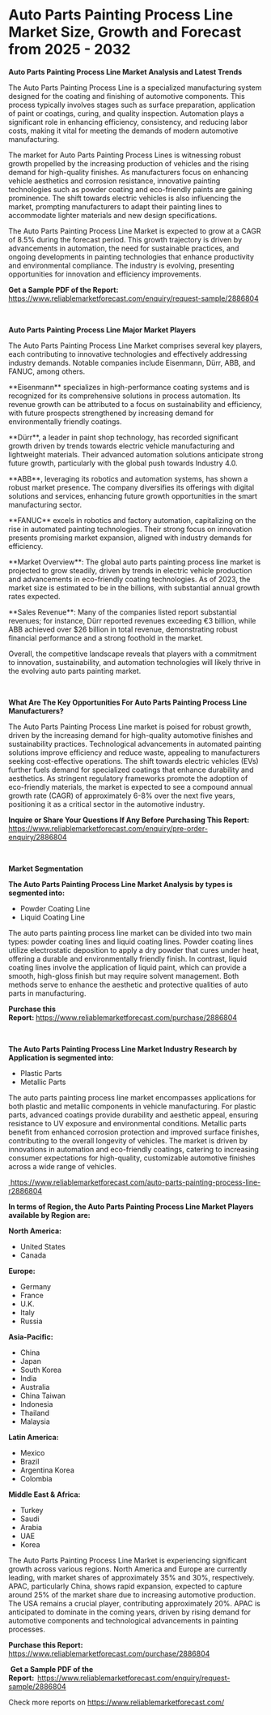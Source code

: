 <p><h1>Auto Parts Painting Process Line Market Size, Growth and Forecast from 2025 - 2032</h1></p><p><strong>Auto Parts Painting Process Line Market Analysis and Latest Trends</strong></p>
<p><p>The Auto Parts Painting Process Line is a specialized manufacturing system designed for the coating and finishing of automotive components. This process typically involves stages such as surface preparation, application of paint or coatings, curing, and quality inspection. Automation plays a significant role in enhancing efficiency, consistency, and reducing labor costs, making it vital for meeting the demands of modern automotive manufacturing.</p><p>The market for Auto Parts Painting Process Lines is witnessing robust growth propelled by the increasing production of vehicles and the rising demand for high-quality finishes. As manufacturers focus on enhancing vehicle aesthetics and corrosion resistance, innovative painting technologies such as powder coating and eco-friendly paints are gaining prominence. The shift towards electric vehicles is also influencing the market, prompting manufacturers to adapt their painting lines to accommodate lighter materials and new design specifications.</p><p>The Auto Parts Painting Process Line Market is expected to grow at a CAGR of 8.5% during the forecast period. This growth trajectory is driven by advancements in automation, the need for sustainable practices, and ongoing developments in painting technologies that enhance productivity and environmental compliance. The industry is evolving, presenting opportunities for innovation and efficiency improvements.</p></p>
<p><strong>Get a Sample PDF of the Report:&nbsp;</strong> <a href="https://www.reliablemarketforecast.com/enquiry/request-sample/2886804?utm_campaign=3081&utm_medium=2&utm_source=Github&utm_content=ia&utm_term=13032025&utm_id=auto-parts-painting-process-line">https://www.reliablemarketforecast.com/enquiry/request-sample/2886804</a></p>
<p>&nbsp;</p>
<p><strong>Auto Parts Painting Process Line Major Market Players</strong></p>
<p><p>The Auto Parts Painting Process Line Market comprises several key players, each contributing to innovative technologies and effectively addressing industry demands. Notable companies include Eisenmann, Dürr, ABB, and FANUC, among others.</p><p>**Eisenmann** specializes in high-performance coating systems and is recognized for its comprehensive solutions in process automation. Its revenue growth can be attributed to a focus on sustainability and efficiency, with future prospects strengthened by increasing demand for environmentally friendly coatings.</p><p>**Dürr**, a leader in paint shop technology, has recorded significant growth driven by trends towards electric vehicle manufacturing and lightweight materials. Their advanced automation solutions anticipate strong future growth, particularly with the global push towards Industry 4.0.</p><p>**ABB**, leveraging its robotics and automation systems, has shown a robust market presence. The company diversifies its offerings with digital solutions and services, enhancing future growth opportunities in the smart manufacturing sector.</p><p>**FANUC** excels in robotics and factory automation, capitalizing on the rise in automated painting technologies. Their strong focus on innovation presents promising market expansion, aligned with industry demands for efficiency.</p><p>**Market Overview**: The global auto parts painting process line market is projected to grow steadily, driven by trends in electric vehicle production and advancements in eco-friendly coating technologies. As of 2023, the market size is estimated to be in the billions, with substantial annual growth rates expected.</p><p>**Sales Revenue**: Many of the companies listed report substantial revenues; for instance, Dürr reported revenues exceeding €3 billion, while ABB achieved over $26 billion in total revenue, demonstrating robust financial performance and a strong foothold in the market.</p><p>Overall, the competitive landscape reveals that players with a commitment to innovation, sustainability, and automation technologies will likely thrive in the evolving auto parts painting market.</p></p>
<p>&nbsp;</p>
<p><strong>What Are The Key Opportunities For Auto Parts Painting Process Line Manufacturers?</strong></p>
<p><p>The Auto Parts Painting Process Line market is poised for robust growth, driven by the increasing demand for high-quality automotive finishes and sustainability practices. Technological advancements in automated painting solutions improve efficiency and reduce waste, appealing to manufacturers seeking cost-effective operations. The shift towards electric vehicles (EVs) further fuels demand for specialized coatings that enhance durability and aesthetics. As stringent regulatory frameworks promote the adoption of eco-friendly materials, the market is expected to see a compound annual growth rate (CAGR) of approximately 6-8% over the next five years, positioning it as a critical sector in the automotive industry.</p></p>
<p><strong>Inquire or Share Your Questions If Any Before Purchasing This Report:</strong> <a href="https://www.reliablemarketforecast.com/enquiry/pre-order-enquiry/2886804?utm_campaign=3081&utm_medium=2&utm_source=Github&utm_content=ia&utm_term=13032025&utm_id=auto-parts-painting-process-line">https://www.reliablemarketforecast.com/enquiry/pre-order-enquiry/2886804</a></p>
<p>&nbsp;</p>
<p><strong>Market Segmentation</strong></p>
<p><strong>The Auto Parts Painting Process Line Market Analysis by types is segmented into:</strong></p>
<p><ul><li>Powder Coating Line</li><li>Liquid Coating Line</li></ul></p>
<p><p>The auto parts painting process line market can be divided into two main types: powder coating lines and liquid coating lines. Powder coating lines utilize electrostatic deposition to apply a dry powder that cures under heat, offering a durable and environmentally friendly finish. In contrast, liquid coating lines involve the application of liquid paint, which can provide a smooth, high-gloss finish but may require solvent management. Both methods serve to enhance the aesthetic and protective qualities of auto parts in manufacturing.</p></p>
<p><strong>Purchase this Report:&nbsp;</strong><a href="https://www.reliablemarketforecast.com/purchase/2886804?utm_campaign=3081&utm_medium=2&utm_source=Github&utm_content=ia&utm_term=13032025&utm_id=auto-parts-painting-process-line">https://www.reliablemarketforecast.com/purchase/2886804</a></p>
<p>&nbsp;</p>
<p><strong>The Auto Parts Painting Process Line Market Industry Research by Application is segmented into:</strong></p>
<p><ul><li>Plastic Parts</li><li>Metallic Parts</li></ul></p>
<p><p>The auto parts painting process line market encompasses applications for both plastic and metallic components in vehicle manufacturing. For plastic parts, advanced coatings provide durability and aesthetic appeal, ensuring resistance to UV exposure and environmental conditions. Metallic parts benefit from enhanced corrosion protection and improved surface finishes, contributing to the overall longevity of vehicles. The market is driven by innovations in automation and eco-friendly coatings, catering to increasing consumer expectations for high-quality, customizable automotive finishes across a wide range of vehicles.</p></p>
<p><a href="https://www.reliablemarketforecast.com/auto-parts-painting-process-line-r2886804?utm_campaign=3081&utm_medium=2&utm_source=Github&utm_content=ia&utm_term=13032025&utm_id=auto-parts-painting-process-line">&nbsp;https://www.reliablemarketforecast.com/auto-parts-painting-process-line-r2886804</a></p>
<p><strong>In terms of Region, the Auto Parts Painting Process Line Market Players available by Region are:</strong></p>
<p>
    <p> <strong> North America: </strong>
        <ul>
            <li>United States</li>
            <li>Canada</li>
        </ul>
        </p> 
    <p> <strong> Europe: </strong>
        <ul>
            <li>Germany</li>
            <li>France</li>
            <li>U.K.</li>
            <li>Italy</li>
            <li>Russia</li>
        </ul>
        </p> 
    <p> <strong> Asia-Pacific: </strong>
        <ul>
            <li>China</li>
            <li>Japan</li>
            <li>South Korea</li>
            <li>India</li>
            <li>Australia</li>
            <li>China Taiwan</li>
            <li>Indonesia</li>
            <li>Thailand</li>
            <li>Malaysia</li>
        </ul>
        </p> 
    <p> <strong> Latin America: </strong>
        <ul>
            <li>Mexico</li>
            <li>Brazil</li>
            <li>Argentina Korea</li>
            <li>Colombia</li>
        </ul>
        </p> 
    <p> <strong> Middle East & Africa: </strong>
        <ul>
            <li>Turkey</li>
            <li>Saudi</li>
            <li>Arabia</li>
            <li>UAE</li>
            <li>Korea</li>
        </ul>
    </p>
    </p>
<p><p>The Auto Parts Painting Process Line Market is experiencing significant growth across various regions. North America and Europe are currently leading, with market shares of approximately 35% and 30%, respectively. APAC, particularly China, shows rapid expansion, expected to capture around 25% of the market share due to increasing automotive production. The USA remains a crucial player, contributing approximately 20%. APAC is anticipated to dominate in the coming years, driven by rising demand for automotive components and technological advancements in painting processes.</p></p>
<p><strong>Purchase this Report: </strong><a href="https://www.reliablemarketforecast.com/purchase/2886804?utm_campaign=3081&utm_medium=2&utm_source=Github&utm_content=ia&utm_term=13032025&utm_id=auto-parts-painting-process-line">https://www.reliablemarketforecast.com/purchase/2886804</a></p>
<p>&nbsp;<strong>Get a Sample PDF of the Report:&nbsp;&nbsp;</strong><a href="https://www.reliablemarketforecast.com/enquiry/request-sample/2886804?utm_campaign=3081&utm_medium=2&utm_source=Github&utm_content=ia&utm_term=13032025&utm_id=auto-parts-painting-process-line">https://www.reliablemarketforecast.com/enquiry/request-sample/2886804</a></p>
<p><strong></strong></p>
<p>Check more reports on <a href="https://www.reliablemarketforecast.com/?utm_campaign=3081&utm_medium=2&utm_source=Github&utm_content=ia&utm_term=13032025&utm_id=auto-parts-painting-process-line">https://www.reliablemarketforecast.com/</a></p>